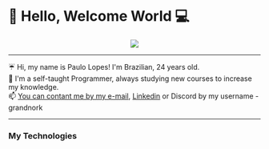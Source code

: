 # 👋 Hello, Welcome World 💻

<div align="center">
<img src="https://tenor.com/view/business-cat-working-cat-boss-angry-gif-13655998.gif">
</div>

___
☔ Hi, my name is Paulo Lopes! I'm Brazilian, 24 years old.<br>
📖 I'm a self-taught Programmer, always studying new courses to increase my knowledge.<br>
📫 [You can contant me by my e-mail](paulolopestr@yahoo.com), [Linkedin](https://www.linkedin.com/in/paulo-lopes-192b3a215/) or Discord by my username - grandnork
___
<h3>My Technologies</h3>




<!---
Grandnork/Grandnork is a ✨ special ✨ repository because its `README.md` (this file) appears on your GitHub profile.
You can click the Preview link to take a look at your changes.
--->
